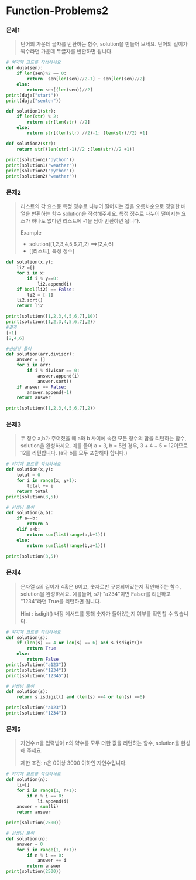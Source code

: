 # Function-Problems2

### 문제1

> 단어의 가운데 글자를 반환하는 함수, solution을 만들어 보세요. 단어의 길이가 짝수라면 가운데 두글자를 반환하면 됩니다.

```python
# 여기에 코드를 작성하세요
def duja(sen):
    if len(sen)%2 == 0:
        return  sen[len(sen)//2-1] + sen[len(sen)//2]
    else:
        return sen[(len(sen))//2]
print(duja("start"))
print(duja("senten"))

def solution1(str):
    if len(str) % 2:
        return str[len(str) //2]
    else:
        return str[(len(str) //2)-1: (len(str)//2) +1]

def solution2(str):
    return str[(len(str)-1)//2 :(len(str)//2 +1)]
    
print(solution1('python'))
print(solution1('weather'))
print(solution2('python'))
print(solution2('weather'))
```

### 문제2

> 리스트의 각 요소중 특정 정수로 나누어 떨어지는 값을 오름차순으로 정렬한 배열을 반환하는 함수 solution을 작성해주세요. 특정 정수로 나누어 떨어지는 요소가 하나도 없다면 리스트에 -1을 담아 반환하면 됩니다.
>
> Example
>
> - solution([1,2,3,4,5,6,7],2) ==>[2,4,6]
> - [[리스트], 특정 정수]

```python
def solution(x,y):
    li2 =[]
    for i in x:
        if i % y==0:
            li2.append(i)
    if bool(li2) == False:
        li2 = [-1]
    li2.sort()
    return li2

print(solution([1,2,3,4,5,6,7],10))
print(solution([1,2,3,4,5,6,7],2))
#결과
[-1]
[2,4,6]

#선생님 풀이
def solution(arr,divisor):
    answer = []
    for i in arr:
        if i % divisor == 0:
            answer.append(i)
            answer.sort()
    if answer == False:
        answer.append(-1)
    return answer

print(solution([1,2,3,4,5,6,7],2))
```

### 문제3

>  두 정수 a,b가 주어졌을 때 a와 b 사이에 속한 모든 정수의 합을 리턴하는 함수, solution을 완성하세요. 예를 들어 a = 3, b = 5인 경우, 3 + 4 + 5 = 12이므로 12를 리턴합니다. (a와 b를 모두 포함해야 합니다.)

```python
# 여기에 코드를 작성하세요
def solution(x,y):
    total = 0
    for i in range(x, y+1):
        total += i
    return total
print(solution(3,5))

# 선생님 풀이
def solution(a,b):
    if a==b:
        return a
    elif a<b:
        return sum(list(range(a,b+1)))
    else:
        return sum(list(range(b,a+1)))
    
print(solution(3,5))
```

### 문제4

> 문자열 s의 길이가 4혹은 6이고, 숫자로만 구성되어있는지 확인해주는 함수, solution을 완성하세요. 예를들어, s가 "a234"이면 Falser를 리턴하고 "1234"라면 True를 리턴하면 됩니다.
>
> Hint : isdigit() 내장 메서드를 통해 숫자가 들어있는지 여부를 확인할 수 있습니다.

```python
# 여기에 코드를 작성하세요
def solution(s):
    if (len(s) == 4 or len(s) == 6) and s.isdigit():
        return True
    else:
        return False
print(solution("a123"))
print(solution("1234"))
print(solution("12345"))

# 선생님 풀이
def solution(s):
    return s.isdigit() and (len(s) ==4 or len(s) ==6)

print(solution("a123"))
print(solution("1234"))
```

### 문제5

> 자연수 n을 입력받아 n의 약수를 모두 더한 값을 리턴하는 함수, solution을 완성해 주세요.
>
> 제한 조건: n은 0이상 3000 이하인 자연수입니다.

```python
# 여기에 코드를 작성하세요
def solution(n):
    li=[]
    for i in range(1, n+1):
        if n % i == 0:
            li.append(i)
    answer = sum(li)
    return answer

print(solution(2500))

# 선생님 풀이
def solution(n):
    answer = 0
    for i in range(1, n+1):
        if n % i == 0:
            answer += i
        return answer
print(solution(2500))
```

